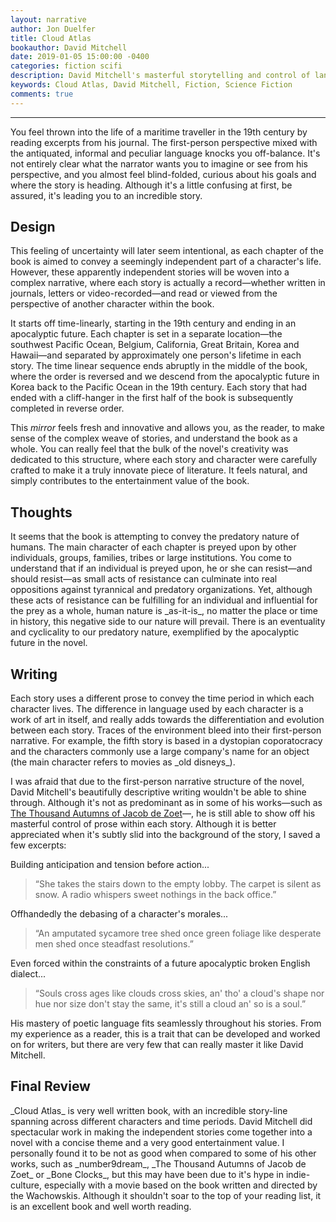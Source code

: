 ```yaml
---
layout: narrative
author: Jon Duelfer
title: Cloud Atlas
bookauthor: David Mitchell
date: 2019-01-05 15:00:00 -0400
categories: fiction scifi
description: David Mitchell's masterful storytelling and control of language produced a shockingly innovative novel, filled with wisdom, suspense and creativity.
keywords: Cloud Atlas, David Mitchell, Fiction, Science Fiction
comments: true
---
```

<hr/>

You feel thrown into the life of a maritime traveller in the 19th century by reading excerpts from his journal. The first-person perspective mixed with the antiquated, informal and peculiar language knocks you off-balance. It's not entirely clear what the narrator wants you to imagine or see from his perspective, and you almost feel blind-folded, curious about his goals and where the story is heading. Although it's a little confusing at first, be assured, it's leading you to an incredible story.

<h2><strong>Design</strong></h2>
This feeling of uncertainty will later seem intentional, as each chapter of the book is aimed to convey a seemingly independent part of a character's life. However, these apparently independent stories will be woven into a complex narrative, where each story is actually a record—whether written in journals, letters or video-recorded—and read or viewed from the perspective of another character within the book.

It starts off time-linearly, starting in the 19th century and ending in an apocalyptic future. Each chapter is set in a separate location—the southwest Pacific Ocean, Belgium, California, Great Britain, Korea and Hawaii—and separated by approximately one person's lifetime in each story. The time linear sequence ends abruptly in the middle of the book, where the order is reversed and we descend from the apocalyptic future in Korea back to the Pacific Ocean in the 19th century. Each story that had ended with a cliff-hanger in the first half of the book is subsequently completed in reverse order.

This _mirror_ feels fresh and innovative and allows you, as the reader, to make sense of the complex weave of stories, and understand the book as a whole. You can really feel that the bulk of the novel's creativity was dedicated to this structure, where each story and character were carefully crafted to make it a truly innovate piece of literature. It feels natural, and simply contributes to the entertainment value of the book.

<h2><strong>Thoughts</strong></h2>
It seems that the book is attempting to convey the predatory nature of humans. The main character of each chapter is preyed upon by other individuals, groups, families, tribes or large institutions. You come to understand that if an individual is preyed upon, he or she can resist—and should resist—as small acts of resistance can culminate into real oppositions against tyrannical and predatory organizations. Yet, although these acts of resistance can be fulfilling for an individual and influential for the prey as a whole, human nature is _as-it-is_, no matter the place or time in history, this negative side to our nature will prevail. There is an eventuality and cyclicality to our predatory nature, exemplified by the apocalyptic future in the novel.

<h2><strong>Writing</strong></h2>
Each story uses a different prose to convey the time period in which each character lives. The difference in language used by each character is a work of art in itself, and really adds towards the differentiation and evolution between each story. Traces of the environment bleed into their first-person narrative. For example, the fifth story is based in a dystopian coporatocracy and the characters commonly use a large company's name for an object (the main character refers to movies as _old disneys_).

I was afraid that due to the first-person narrative structure of the novel, David Mitchell's beautifully descriptive writing wouldn't be able to shine through. Although it's not as predominant as in some of his works—such as [The Thousand Autumns of Jacob de Zoet](https://en.wikipedia.org/wiki/The_Thousand_Autumns_of_Jacob_de_Zoet)—, he is still able to show off his masterful control of prose within each story. Although it is better appreciated when it's subtly slid into the background of the story, I saved a few excerpts:

Building anticipation and tension before action...
> “She takes the stairs down to the empty lobby. The carpet is silent as snow. A radio whispers sweet nothings in the back office.”

Offhandedly the debasing of a character's morales...
> “An amputated sycamore tree shed once green foliage like desperate men shed once steadfast resolutions.”

Even forced within the constraints of a future apocalyptic broken English dialect...
> “Souls cross ages like clouds cross skies, an' tho' a cloud's shape nor hue nor size don't stay the same, it's still a cloud an' so is a soul.”

His mastery of poetic language fits seamlessly throughout his stories. From my experience as a reader, this is a trait that can be developed and worked on for writers, but there are very few that can really master it like David Mitchell.

<h2><strong>Final Review</strong></h2>
_Cloud Atlas_ is very well written book, with an incredible story-line spanning across different characters and time periods. David Mitchell did spectacular work in making the independent stories come together into a novel with a concise theme and a very good entertainment value. I personally found it to be not as good when compared to some of his other works, such as _number9dream_, _The Thousand Autumns of Jacob de Zoet_ or _Bone Clocks_, but this may have been due to it's hype in indie-culture, especially with a movie based on the book written and directed by the Wachowskis. Although it shouldn't soar to the top of your reading list, it is an excellent book and well worth reading.